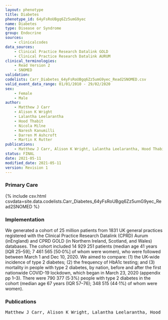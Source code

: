 ```yaml
---
layout: phenotype
title: Diabetes
phenotype_id: 64yFsRoUBgq6Zz5umG9yec
name: Diabetes
type: Disease or Syndrome
group: Endocrine
sources: 
    - clinicalcodes
data_sources:
    - Clinical Practice Research Datalink GOLD
    - Clinical Practice Research Datalink AURUM
clinical_terminologies:
    - Read Version 2
    - SNOMED
validation:
codelists: Carr_Diabetes_64yFsRoUBgq6Zz5umG9yec_Read2SNOMED.csv
valid_event_data_range: 01/01/2010 - 29/02/2020
sex:
    - Female
    - Male
author:
    - Matthew J Carr
    - Alison K Wright
    - Lalantha Leelarantha
    - Hood Thabit
    - Nicola Milne
    - Naresh Kanumilli
    - Darren M Ashcroft
    - Martin K Rutter
publications:
    - Matthew J Carr, Alison K Wright, Lalantha Leelarantha, Hood Thabit, Nicola Milne, Naresh Kanumilli, Darren M Ashcroft, Martin K Rutter, Impact of COVID-19 on diagnoses, monitoring, and mortality in people with type 2 diabetes in the UK. The Lancet Diabetes Endocrinology, 9, 2021.
status: FINAL
date: 2021-05-11
modified_date: 2021-05-11
version: Revision 1
---
```


### Primary Care

{% include csv.html csvdata=site.data.codelists.Carr_Diabetes_64yFsRoUBgq6Zz5umG9yec_Read2SNOMED %}

### Implementation

We generated a cohort of 25 million patients from 1831 UK general practices registered with the Clinical Practice Research Datalink (CPRD) Aurum (inEngland) and CPRD GOLD (in Northern Ireland, Scotland, and Wales) databases. The cohort included 14 929 251 patients (median age 41 years [IQR 25–59]; 7 461 565 [50·0%] of whom were women), who were followed between March 1 and Dec 10, 2020. We aimed to compare: (1) the UK-wide incidence of type 2 diabetes; (2) the frequency of HbA1c testing; and (3) mortality in people with type 2 diabetes, by nation, before and after the first nationwide COVID-19 lockdown, which began in March 23, 2020 (appendix pp 1–3). There were 790 377 (5·3%) people with type 2 diabetes in the cohort (median age 67 years (IQR 57–76); 348 515 (44·1%) of whom were women).

### Publications

<pre>
Matthew J Carr, Alison K Wright, Lalantha Leelarantha, Hood Thabit, Nicola Milne, Naresh Kanumilli, Darren M Ashcroft, Martin K Rutter, Impact of COVID-19 on diagnoses, monitoring, and mortality in people with type 2 diabetes in the UK. The Lancet Diabetes Endocrinology, 9, 2021.
</pre>
